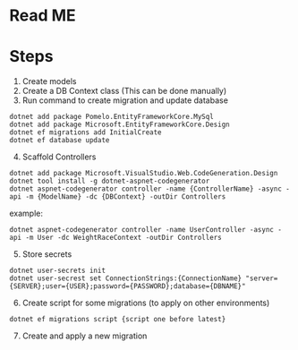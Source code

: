 # Read ME

# Steps
1) Create models
2) Create a DB Context class (This can be done manually)
3) Run command to create migration and update database
```
dotnet add package Pomelo.EntityFrameworkCore.MySql
dotnet add package Microsoft.EntityFrameworkCore.Design
dotnet ef migrations add InitialCreate
dotnet ef database update
```

4) Scaffold Controllers
```
dotnet add package Microsoft.VisualStudio.Web.CodeGeneration.Design
dotnet tool install -g dotnet-aspnet-codegenerator
dotnet aspnet-codegenerator controller -name {ControllerName} -async -api -m {ModelName} -dc {DBContext} -outDir Controllers
```
example:
```
dotnet aspnet-codegenerator controller -name UserController -async -api -m User -dc WeightRaceContext -outDir Controllers
```
5) Store secrets
```
dotnet user-secrets init
dotnet user-secrest set ConnectionStrings:{ConnectionName} "server={SERVER};user={USER};password={PASSWORD};database={DBNAME}"
```

6) Create script for some migrations (to apply on other environments)
```
dotnet ef migrations script {script one before latest}
```

7) Create and apply a new migration
